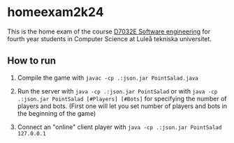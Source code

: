 # homeexam2k24

This is the home exam of the course [D7032E Software engineering](https://www.ltu.se/utbildning/kurs/d70/d7032e-programvaruteknik) for fourth year students in Computer Science at Luleå tekniska universitet.

## How to run

1. Compile the game with `javac -cp .:json.jar PointSalad.java`

2. Run the server with `java -cp .:json.jar PointSalad` or with `java -cp .:json.jar PointSalad [#Players] [#Bots]` for specifying the number of players and bots. (First one will let you set number of players and bots in the beginning of the game)

3. Connect an "online" client player with `java -cp .:json.jar PointSalad 127.0.0.1`